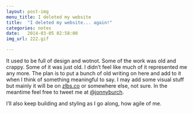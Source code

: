 ```yaml
---
layout: post-img
menu_title: I deleted my website
title:  "I deleted my website... again!"
categories: notes
date:   2014-03-05 02:58:00
img_url: 222.gif

---
```


It used to be full of design and wotnot. Some of the work was old and crappy. Some of it was just old. I didn’t feel like much of it represented me any more.
The plan is to put a bunch of old writing on here and add to it when I think of something meaningful to say. I may add some visual stuff but mainly it will be on [zlbs.co](http://zlbs.co) or somewhere else, not sure. In the meantime feel free to tweet me at [@jonnyburch](http://twitter.com/jonnyburch).

I’ll also keep building and styling as I go along, how agile of me.
